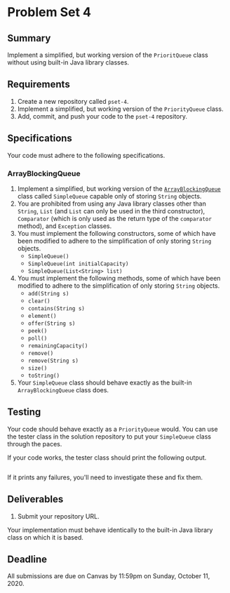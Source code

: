 # Problem Set 4

## **Summary**

Implement a simplified, but working version of the `PrioritQueue` class without using built-in Java library classes.

## Requirements

1. Create a new repository called `pset-4`.
2. Implement a simplified, but working version of the `PriorityQueue` class.
3. Add, commit, and push your code to the `pset-4` repository.

## Specifications

Your code must adhere to the following specifications.

### ArrayBlockingQueue

1. Implement a simplified, but working version of the [`ArrayBlockingQueue`](https://docs.oracle.com/en/java/javase/11/docs/api/java.base/java/util/concurrent/ArrayBlockingQueue.html) class called `SimpleQueue` capable only of storing `String` objects.
2. You are prohibited from using any Java library classes other than `String`, `List` \(and `List` can only be used in the third constructor\), `Comparator` \(which is only used as the return type of the `comparator` method\), and `Exception` classes.
3. You must implement the following constructors, some of which have been modified to adhere to the simplification of only storing `String` objects.
   * `SimpleQueue()`
   * `SimpleQueue(int initialCapacity)`
   * `SimpleQueue(List<String> list)`
4. You must implement the following methods, some of which have been modified to adhere to the simplification of only storing `String` objects.
   * `add(String s)`
   * `clear()`
   * `contains(String s)`
   * `element()`
   * `offer(String s)`
   * `peek()`
   * `poll()`
   * `remainingCapacity()`
   * `remove()`
   * `remove(String s)`
   * `size()`
   * `toString()`
5. Your `SimpleQueue` class should behave exactly as the built-in `ArrayBlockingQueue` class does.

## Testing

Your code should behave exactly as a `PriorityQueue` would. You can use the tester class in the solution repository to put your `SimpleQueue` class through the paces.

If your code works, the tester class should print the following output.

```text

```

If it prints any failures, you'll need to investigate these and fix them.

## Deliverables

1. Submit your repository URL.

Your implementation must behave identically to the built-in Java library class on which it is based.

## Deadline

All submissions are due on Canvas by 11:59pm on Sunday, October 11, 2020.

